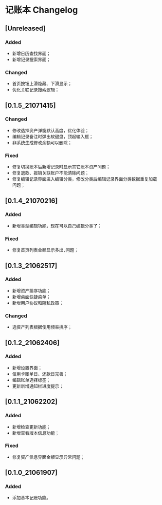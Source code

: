 <!-- Keep a Changelog guide -> https://keepachangelog.com -->

# 记账本 Changelog

## [Unreleased]
### Added
- 新增日历查找界面；
- 新增记录搜索界面；
### Changed
- 首页按钮上滑隐藏、下滑显示；
- 优化关联记录搜索逻辑；

## [0.1.5_21071415]
### Changed
- 修改选择资产弹窗默认高度，优化体验；
- 编辑记录备注时弹出软键盘，顶起输入框；
- 非系统生成修改余额可以删除；
### Fixed
- 修复切换账本后新增记录时显示其它账本资产问题；
- 修复退款、报销关联账户不能清除问题；
- 修复编辑记录界面进入编辑分类，修改分类后编辑记录界面分类数据重复加载问题；

## [0.1.4_21070216]
### Added
- 新增类型编辑功能，现在可以自己编辑分类了；
### Fixed
- 修复首页列表金额显示多出`,`问题；

## [0.1.3_21062517]
### Added
- 新增资产排序功能；
- 新增桌面快捷菜单；
- 新增用户协议和隐私政策；
### Changed
- 选资产列表根据使用频率排序；

## [0.1.2_21062406]
### Added
- 新增设置界面；
- 信用卡账单日、还款日完善；
- 编辑账单选择标签；
- 更新新增通知栏进度提示；

## [0.1.1_21062202]
### Added
- 新增检查更新功能；
- 新增查看版本信息功能；
### Fixed
- 修复资产信息界面金额显示异常问题；

## [0.1.0_21061907]
### Added
- 添加基本记账功能。
